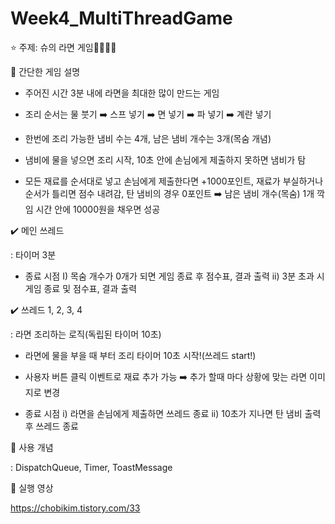 # Week4_MultiThreadGame

 ️⭐️ 주제: 슈의 라면 게임👩🏻‍🍳🍜
 

📌 간단한 게임 설명

- 주어진 시간 3분 내에 라면을 최대한 많이 만드는 게임

- 조리 순서는 물 붓기 ➡️ 스프 넣기 ➡️ 면 넣기 ➡️ 파 넣기 ➡️ 계란 넣기

- 한번에 조리 가능한 냄비 수는 4개, 남은 냄비 개수는 3개(목숨 개념)

- 냄비에 물을 넣으면 조리 시작, 10초 안에 손님에게 제출하지 못하면 냄비가 탐

- 모든 재료를 순서대로 넣고 손님에게 제출한다면 +1000포인트, 재료가 부실하거나 순서가 틀리면 점수 내려감, 탄 냄비의 경우 0포인트 ➡️ 남은 냄비 개수(목숨) 1개 깍임
시간 안에 10000원을 채우면 성공


✔️ 메인 쓰레드

: 타이머 3분 

- 종료 시점
I) 목숨 개수가 0개가 되면 게임 종료 후 점수표, 결과 출력
ii) 3분 초과 시 게임 종료 및 점수표, 결과 출력 


✔️ 쓰레드 1, 2, 3, 4 

: 라면 조리하는 로직(독립된 타이머 10초)

- 라면에 물을 부을 때 부터 조리 타이머 10초 시작!(쓰레드 start!)

- 사용자 버튼 클릭 이벤트로 재료 추가 가능 ➡️ 추가 할때 마다 상황에 맞는 라면 이미지로 변경

- 종료 시점
i) 라면을 손님에게 제출하면 쓰레드 종료
ii) 10초가 지나면 탄 냄비 출력 후 쓰레드 종료


📌 사용 개념

: DispatchQueue, Timer, ToastMessage


📌 실행 영상

https://chobikim.tistory.com/33

